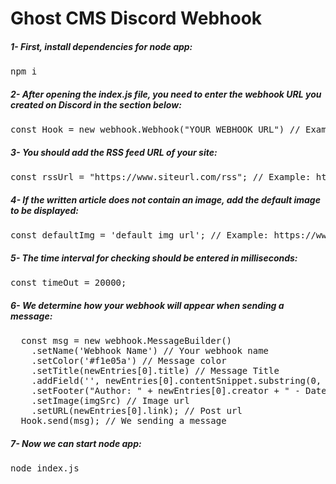 # Ghost CMS Discord Webhook

##### 1- First, install dependencies for node app:

<pre>
npm i
</pre>

##### 2- After opening the index.js file, you need to enter the webhook URL you created on Discord in the section below:

<pre>
const Hook = new webhook.Webhook("YOUR WEBHOOK URL") // Example: https://discord.com/api/webhooks/WEBHOOK_ID/WEBHOOK_TOKEN
</pre>

##### 3- You should add the RSS feed URL of your site:

<pre>
const rssUrl = "https://www.siteurl.com/rss"; // Example: https://www.ise.town/rss
</pre>

##### 4- If the written article does not contain an image, add the default image to be displayed:

<pre>
const defaultImg = 'default img url'; // Example: https://www.ise.town/content/images/2023/04/town.png
</pre>

##### 5- The time interval for checking should be entered in milliseconds:

<pre>
const timeOut = 20000;
</pre>

##### 6- We determine how your webhook will appear when sending a message:
<pre>
  const msg = new webhook.MessageBuilder()
    .setName('Webhook Name') // Your webhook name
    .setColor('#f1e05a') // Message color
    .setTitle(newEntries[0].title) // Message Title
    .addField('', newEntries[0].contentSnippet.substring(0, 120) + "...") // We adding new field for short content
    .setFooter("Author: " + newEntries[0].creator + " - Datetime: " + formattedDate + " " + formattedTime) // Setting footer
    .setImage(imgSrc) // Image url
    .setURL(newEntries[0].link); // Post url
  Hook.send(msg); // We sending a message
</pre>

##### 7- Now we can start node app:

<pre>
node index.js
</pre>
